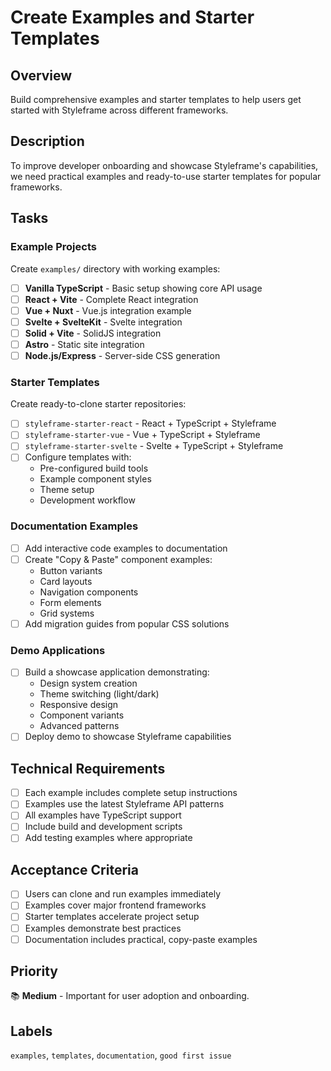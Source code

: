 # Create Examples and Starter Templates

## Overview
Build comprehensive examples and starter templates to help users get started with Styleframe across different frameworks.

## Description
To improve developer onboarding and showcase Styleframe's capabilities, we need practical examples and ready-to-use starter templates for popular frameworks.

## Tasks

### Example Projects
Create `examples/` directory with working examples:
- [ ] **Vanilla TypeScript** - Basic setup showing core API usage
- [ ] **React + Vite** - Complete React integration
- [ ] **Vue + Nuxt** - Vue.js integration example  
- [ ] **Svelte + SvelteKit** - Svelte integration
- [ ] **Solid + Vite** - SolidJS integration
- [ ] **Astro** - Static site integration
- [ ] **Node.js/Express** - Server-side CSS generation

### Starter Templates
Create ready-to-clone starter repositories:
- [ ] `styleframe-starter-react` - React + TypeScript + Styleframe
- [ ] `styleframe-starter-vue` - Vue + TypeScript + Styleframe  
- [ ] `styleframe-starter-svelte` - Svelte + TypeScript + Styleframe
- [ ] Configure templates with:
  - Pre-configured build tools
  - Example component styles
  - Theme setup
  - Development workflow

### Documentation Examples
- [ ] Add interactive code examples to documentation
- [ ] Create "Copy & Paste" component examples:
  - Button variants
  - Card layouts
  - Navigation components
  - Form elements
  - Grid systems
- [ ] Add migration guides from popular CSS solutions

### Demo Applications
- [ ] Build a showcase application demonstrating:
  - Design system creation
  - Theme switching (light/dark)
  - Responsive design
  - Component variants
  - Advanced patterns
- [ ] Deploy demo to showcase Styleframe capabilities

## Technical Requirements
- [ ] Each example includes complete setup instructions
- [ ] Examples use the latest Styleframe API patterns
- [ ] All examples have TypeScript support
- [ ] Include build and development scripts
- [ ] Add testing examples where appropriate

## Acceptance Criteria
- [ ] Users can clone and run examples immediately
- [ ] Examples cover major frontend frameworks
- [ ] Starter templates accelerate project setup
- [ ] Examples demonstrate best practices
- [ ] Documentation includes practical, copy-paste examples

## Priority
📚 **Medium** - Important for user adoption and onboarding.

## Labels
`examples`, `templates`, `documentation`, `good first issue`
